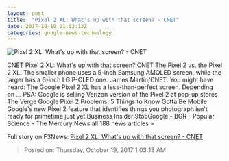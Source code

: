 ```yaml
---
layout: post
title:  "Pixel 2 XL: What's up with that screen? - CNET"
date: 2017-10-19 01:03:13Z
categories: google-news-technology
---
```


![Pixel 2 XL: What's up with that screen? - CNET](https://cnet4.cbsistatic.com/img/60ImFCIFjRQN5Matu3mhztBeYNA=/670x503/2017/10/16/5abe6586-fa18-47da-b973-3a6fb5622e3c/google-pixel-2-0335-015.jpg)

CNET Pixel 2 XL: What's up with that screen? CNET The Pixel 2 vs. the Pixel 2 XL. The smaller phone uses a 5-inch Samsung AMOLED screen, while the larger has a 6-inch LG P-OLED one. James Martin/CNET. You might have heard: The Google Pixel 2 XL has a less-than-perfect screen. Depending on ... PSA: Google is selling Verizon version of the Pixel 2 at pop-up stores The Verge Google Pixel 2 Problems: 5 Things to Know Gotta Be Mobile Google's new Pixel 2 feature that identifies things you photograph isn't ready for primetime just yet Business Insider 9to5Google - BGR - Popular Science - The Mercury News all 188 news articles »


Full story on F3News: [Pixel 2 XL: What's up with that screen? - CNET](http://www.f3nws.com/n/atfStD)

> Posted on: Thursday, October 19, 2017 1:03:13 AM
